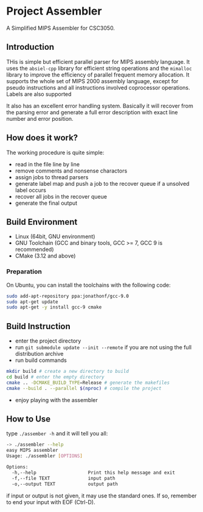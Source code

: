 # Project Assembler
A Simplified MIPS Assembler for CSC3050.
## Introduction
THis is simple but efficient parallel parser for MIPS assembly language. It uses the `absiel-cpp` library for efficient 
string operations and the `mimalloc` library to improve the efficiency of parallel frequent memory allocation. It supports the
whole set of MIPS 2000 assembly language, except for pseudo instructions and all instructions involved coprocessor operations.
Labels are also supported

It also has an excellent error handling system. Basically it will recover from the parsing error and generate a full error
description with exact line number and error position.

## How does it work?
The working procedure is quite simple:
- read in the file line by line
- remove comments and nonsense charactors
- assign jobs to thread parsers
- generate label map and push a job to the recover queue if a unsolved label occurs
- recover all jobs in the recover queue
- generate the final output

## Build Environment
- Linux (64bit, GNU environment)
- GNU Toolchain (GCC and binary tools, GCC >= 7, GCC 9 is recommended)
- CMake (3.12 and above)
### Preparation 
On Ubuntu, you can install the toolchains with the following code:
```bash
sudo add-apt-repository ppa:jonathonf/gcc-9.0
sudo apt-get update
sudo apt-get -y install gcc-9 cmake
```

## Build Instruction
- enter the project directory
- run `git submodule update --init --remote` if you are not using the full distribution archive 
- run build commands
```bash
mkdir build # create a new directory to build
cd build # enter the empty directory
cmake .. -DCMAKE_BUILD_TYPE=Release # generate the makefiles
cmake --build . --parallel $(nproc) # compile the project
```
- enjoy playing with the assembler

## How to Use
type `./assember -h` and it will tell you all:
```bash
-> ./assembler --help
easy MIPS assembler
Usage: ./assembler [OPTIONS]

Options:
  -h,--help                   Print this help message and exit
  -f,--file TEXT              input path
  -o,--output TEXT            output path
```
if input or output is not given, it may use the standard ones. If so, remember to end your input with EOF (Ctrl-D).
